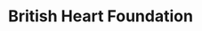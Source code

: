 ---
title: "British Heart Foundation"
url: /brighton/british-heart-foundation-london-road-2/
shop: charity
---